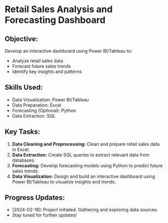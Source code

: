 # Retail Sales Analysis and Forecasting Dashboard

## Objective:
Develop an interactive dashboard using Power BI/Tableau to:
- Analyze retail sales data
- Forecast future sales trends
- Identify key insights and patterns

## Skills Used:
- Data Visualization: Power BI/Tableau
- Data Preparation: Excel
- Forecasting (Optional): Python
- Data Extraction: SQL

## Key Tasks:
1. **Data Cleaning and Preprocessing:** Clean and prepare retail sales data in Excel.
2. **Data Extraction:** Create SQL queries to extract relevant data from databases.
3. **Forecasting:** Develop forecasting models using Python to predict future sales trends.
4. **Data Visualization:** Design and build an interactive dashboard using Power BI/Tableau to visualize insights and trends.

## Progress Updates:
- [2024-02-18]: Project initiated. Gathering and exploring data sources.
- Stay tuned for further updates!
